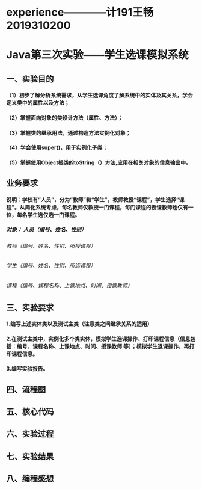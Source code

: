 # experience————计191王畅2019310200
# Java第三次实验——学生选课模拟系统
## 一、实验目的
#### （1）初步了解分析系统需求，从学生选课角度了解系统中的实体及其关系，学会定义类中的属性以及方法；
#### （2）掌握面向对象的类设计方法（属性、方法）；
#### （3）掌握类的继承用法，通过构造方法实例化对象；
#### （4）学会使用super()，用于实例化子类；
#### （5）掌握使用Object根类的toString（）方法,应用在相关对象的信息输出中。
## 业务要求
#### 说明：学校有“人员”，分为“教师”和“学生”，教师教授“课程”，学生选择“课程”。从简化系统考虑，每名教师仅教授一门课程，每门课程的授课教师也仅有一位，每名学生选仅选一门课程。
##### 对象：	人员（编号、姓名、性别）
###### 教师（编号、姓名、性别、所授课程）
###### 学生（编号、姓名、性别、所选课程）
###### 课程（编号、课程名称、上课地点、时间、授课教师）
## 三、实验要求
#### 1.编写上述实体类以及测试主类（注意类之间继承关系的适用）
#### 2.在测试主类中，实例化多个类实体，模拟学生选课操作、打印课程信息（信息包括：编号、课程名称、上课地点、时间、授课教师 等）；模拟学生退课操作，再打印课程信息。
#### 3.编写实验报告。
## 四、流程图
## 五、核心代码
## 六、实验过程
## 七、实验结果
## 八、编程感想


